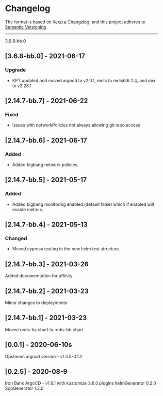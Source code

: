 # Changelog

The format is based on [Keep a Changelog](https://keepachangelog.com/en/1.0.0/), and this project adheres to [Semantic Versioning](https://semver.org/spec/v2.0.0.html).

---
3.6.8-bb.0
## [3.6.8-bb.0] - 2021-06-17
### Upgrade
- KPT updated and moved argocd to v2.0.1, redis to redis6:6.2.4, and dex to v2.28.1

## [2.14.7-bb.7] - 2021-06-22
### Fixed
- Issues with networkPolicies not always allowing git repo access

## [2.14.7-bb.6] - 2021-06-17
### Added
- Added bigbang network policies.

## [2.14.7-bb.5] - 2021-05-17
### Added
- Added bigbang monitoring enabled (default false) which if enabled will enable metrics.

## [2.14.7-bb.4] - 2021-05-13
### Changed
- Moved cypress testing to the new helm test structure.

## [2.14.7-bb.3] - 2021-03-26
Added documemtation for affinity

## [2.14.7-bb.2] - 2021-03-23
Minor changes to deployments

## [2.14.7-bb.1] - 2021-03-23
Moved redis-ha chart to redis-bb chart

## [0.0.1] - 2020-06-10s
Upstream argocd version - v1.5.5-0.1.2

## [0.2.5] - 2020-08-9
Iron Bank ArgoCD - v1.6.1 with kustomize 3.8.0 plugins helmGenerator 0.2.0 SopGenerator 1.3.0

